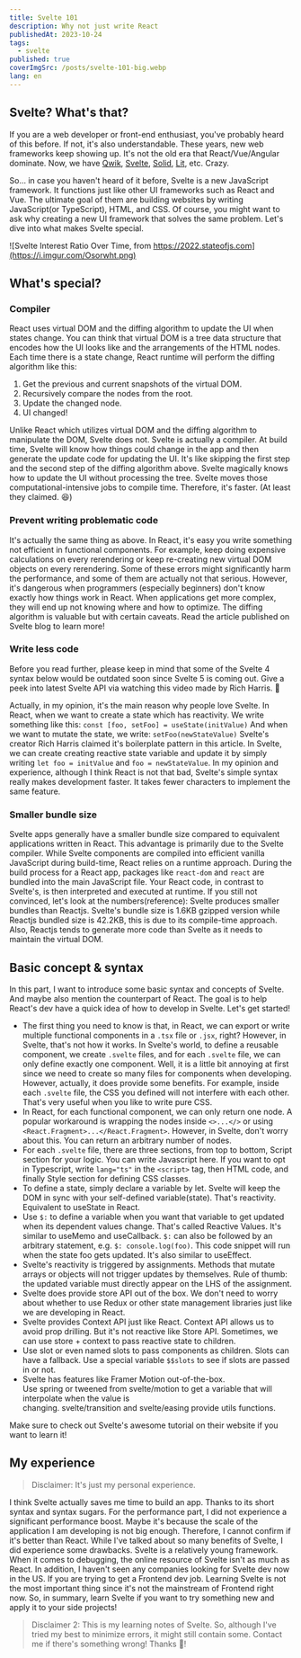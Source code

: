 ```yaml
---
title: Svelte 101
description: Why not just write React
publishedAt: 2023-10-24
tags:
  - svelte
published: true
coverImgSrc: /posts/svelte-101-big.webp
lang: en
---
```


<script>
	import Callout from "../lib/mdsvex/custom/Callout.svelte";
	import Youtube from "../lib/mdsvex/custom/Youtube.svelte";
</script>

## Svelte? What's that?

If you are a web developer or front-end enthusiast, you've probably heard of this before. If not, it's also understandable. These years, new web frameworks keep showing up. It's not the old era that React/Vue/Angular dominate. Now, we have [Qwik](https://qwik.builder.io/), [Svelte](https://svelte.dev/), [Solid](https://www.solidjs.com/), [Lit](https://lit.dev/), etc. Crazy.

So... in case you haven't heard of it before, Svelte is a new JavaScript framework. It functions just like other UI frameworks such as React and Vue. The ultimate goal of them are building websites by writing JavaScript(or TypeScript), HTML, and CSS. Of course, you might want to ask why creating a new UI framework that solves the same problem. Let's dive into what makes Svelte special.

![Svelte Interest Ratio Over Time, from https://2022.stateofjs.com](https://i.imgur.com/Osorwht.png)

## What's special?

### Compiler

React uses virtual DOM and the diffing algorithm to update the UI when states change. You can think that virtual DOM is a tree data structure that encodes how the UI looks like and the arrangements of the HTML nodes. Each time there is a state change, React runtime will perform the diffing algorithm like this:

1. Get the previous and current snapshots of the virtual DOM.
2. Recursively compare the nodes from the root.
3. Update the changed node.
4. UI changed!

Unlike React which utilizes virtual DOM and the diffing algorithm to manipulate the DOM, Svelte does not. Svelte is actually a compiler. At build time, Svelte will know how things could change in the app and then generate the update code for updating the UI. It's like skipping the first step and the second step of the diffing algorithm above. Svelte magically knows how to update the UI without processing the tree. Svelte moves those computational-intensive jobs to compile time. Therefore, it's faster. (At least they claimed. 😆)

### Prevent writing problematic code

It's actually the same thing as above. In React, it's easy you write something not efficient in functional components. For example, keep doing expensive calculations on every rerendering or keep re-creating new virtual DOM objects on every rerendering. Some of these errors might significantly harm the performance, and some of them are actually not that serious. However, it's dangerous when programmers (especially beginners) don't know exactly how things work in React. When applications get more complex, they will end up not knowing where and how to optimize.
The diffing algorithm is valuable but with certain caveats. Read the article published on Svelte blog to learn more!

### Write less code

<Callout type="Deprecated">
	Before you read further, please keep in mind that some of the Svelte 4 syntax below would be outdated soon since Svelte 5 is coming out. Give a peek into latest Svelte API via watching this video made by Rich Harris. 🎉
	<Youtube id="RVnxF3j3N8U" />
</Callout>

Actually, in my opinion, it's the main reason why people love Svelte. In React, when we want to create a state which has reactivity. We write something like this:
`const [foo, setFoo] = useState(initValue)`
And when we want to mutate the state, we write: `setFoo(newStateValue)` Svelte's creator Rich Harris claimed it's boilerplate pattern in this article. In Svelte, we can create creating reactive state variable and update it by simply writing `let foo = initValue` and `foo = newStateValue`. In my opinion and experience, although I think React is not that bad, Svelte's simple syntax really makes development faster. It takes fewer characters to implement the same feature.

### Smaller bundle size

Svelte apps generally have a smaller bundle size compared to equivalent applications written in React. This advantage is primarily due to the Svelte compiler. While Svelte components are compiled into efficient vanilla JavaScript during build-time, React relies on a runtime approach. During the build process for a React app, packages like `react-dom` and `react` are bundled into the main JavaScript file. Your React code, in contrast to Svelte's, is then interpreted and executed at runtime. If you still not convinced, let's look at the numbers(reference):
Svelte produces smaller bundles than Reactjs. Svelte's bundle size is 1.6KB gzipped version while Reactjs bundled size is 42.2KB, this is due to its compile-time approach. Also, Reactjs tends to generate more code than Svelte as it needs to maintain the virtual DOM.

## Basic concept & syntax

In this part, I want to introduce some basic syntax and concepts of Svelte. And maybe also mention the counterpart of React. The goal is to help React's dev have a quick idea of how to develop in Svelte. Let's get started!

- The first thing you need to know is that, in React, we can export or write multiple functional components in a `.tsx` file or `.jsx`, right? However, in Svelte, that's not how it works. In Svelte's world, to define a reusable component, we create `.svelte` files, and for each `.svelte` file, we can only define exactly one component. Well, it is a little bit annoying at first since we need to create so many files for components when developing. However, actually, it does provide some benefits. For example, inside each `.svelte` file, the CSS you defined will not interfere with each other. That's very useful when you like to write pure CSS.
- In React, for each functional component, we can only return one node. A popular workaround is wrapping the nodes inside `<>...</>` or using `<React.Fragment>...</React.Fragment>`. However, in Svelte, don't worry about this. You can return an arbitrary number of nodes.
- For each `.svelte` file, there are three sections, from top to bottom, Script section for your logic. You can write Javascript here. If you want to opt in Typescript, write `lang="ts"` in the `<script>` tag, then HTML code, and finally Style section for defining CSS classes.
- To define a state, simply declare a variable by let. Svelte will keep the DOM in sync with your self-defined variable(state). That's reactivity. Equivalent to useState in React.
- Use `$:` to define a variable when you want that variable to get updated when its dependent values change. That's called Reactive Values. It's similar to useMemo and useCallback. `$:` can also be followed by an arbitrary statement, e.g. `$: console.log(foo)`. This code snippet will run when the state foo gets updated. It's also similar to useEffect.
- Svelte's reactivity is triggered by assignments. Methods that mutate arrays or objects will not trigger updates by themselves. Rule of thumb: the updated variable must directly appear on the LHS of the assignment.
- Svelte does provide store API out of the box. We don't need to worry about whether to use Redux or other state management libraries just like we are developing in React.
- Svelte provides Context API just like React. Context API allows us to avoid prop drilling. But it's not reactive like Store API. Sometimes, we can use store + context to pass reactive state to children.
- Use slot or even named slots to pass components as children. Slots can have a fallback. Use a special variable `$$slots` to see if slots are passed in or not.
- Svelte has features like Framer Motion out-of-the-box. Use spring or tweened from svelte/motion to get a variable that will interpolate when the value is changing. svelte/transition and svelte/easing provide utils functions.

Make sure to check out Svelte's awesome tutorial on their website if you want to learn it!

## My experience

> Disclaimer: It's just my personal experience.

I think Svelte actually saves me time to build an app. Thanks to its short syntax and syntax sugars. For the performance part, I did not experience a significant performance boost. Maybe it's because the scale of the application I am developing is not big enough. Therefore, I cannot confirm if it's better than React. While I've talked about so many benefits of Svelte, I did experience some drawbacks. Svelte is a relatively young framework. When it comes to debugging, the online resource of Svelte isn't as much as React. In addition, I haven't seen any companies looking for Svelte dev now in the US. If you are trying to get a Frontend dev job. Learning Svelte is not the most important thing since it's not the mainstream of Frontend right now. So, in summary, learn Svelte if you want to try something new and apply it to your side projects!

> Disclaimer 2: This is my learning notes of Svelte. So, although I've tried my best to minimize errors, it might still contain some. Contact me if there's something wrong! Thanks 🤞!
